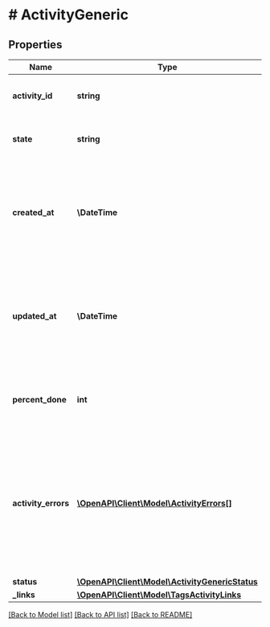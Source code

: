 # # ActivityGeneric

## Properties

Name | Type | Description | Notes
------------ | ------------- | ------------- | -------------
**activity_id** | **string** | The ID that uniquely identifies the activity. |
**state** | **string** | The processing state for the activity. |
**created_at** | **\DateTime** | The system generated date and time that the resource was created, in ISO-8601 format. | [optional] [readonly]
**updated_at** | **\DateTime** | The system generated date and time that the resource was last updated, in ISO-8601 format. | [optional] [readonly]
**percent_done** | **int** | The percentage complete for the specified activity. | [optional] [readonly]
**activity_errors** | [**\OpenAPI\Client\Model\ActivityErrors[]**](ActivityErrors.md) | An array of error messages if errors occurred for a specified activity. The system returns an empty array if no errors occur. | [optional] [readonly]
**status** | [**\OpenAPI\Client\Model\ActivityGenericStatus**](ActivityGenericStatus.md) |  | [optional]
**_links** | [**\OpenAPI\Client\Model\TagsActivityLinks**](TagsActivityLinks.md) |  | [optional]

[[Back to Model list]](../../README.md#models) [[Back to API list]](../../README.md#endpoints) [[Back to README]](../../README.md)

